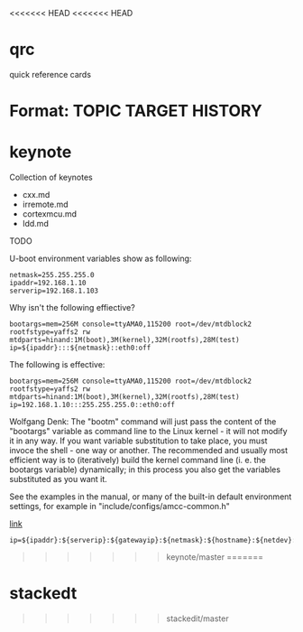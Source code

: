 <<<<<<< HEAD
<<<<<<< HEAD
# qrc
quick reference cards

Format:
TOPIC
TARGET
HISTORY
=======
# keynote

Collection of keynotes

* cxx.md
* irremote.md
* cortexmcu.md
* ldd.md

TODO

U-boot environment variables show as following:
````````````````````````````````````````````````
netmask=255.255.255.0
ipaddr=192.168.1.10
serverip=192.168.1.103
````````````````````````````````````````````````
Why isn't the following effiective?
````````````````````````````````````````````````
bootargs=mem=256M console=ttyAMA0,115200 root=/dev/mtdblock2 rootfstype=yaffs2 rw mtdparts=hinand:1M(boot),3M(kernel),32M(rootfs),28M(test) ip=${ipaddr}:::${netmask}::eth0:off
````````````````````````````````````````````````
The following is effective:
````````````````````````````````````````````````
bootargs=mem=256M console=ttyAMA0,115200 root=/dev/mtdblock2 rootfstype=yaffs2 rw mtdparts=hinand:1M(boot),3M(kernel),32M(rootfs),28M(test) ip=192.168.1.10:::255.255.255.0::eth0:off
````````````````````````````````````````````````
Wolfgang Denk: The "bootm" command will just pass the content of the "bootargs" variable as command line to the Linux kernel - it will not modify it in any way. If you want variable substitution to take place, you must invoce the shell - one way or another.  The recommended and usually most efficient way is to (iteratively) build the kernel command line (i. e. the bootargs variable) dynamically; in this process you also get the variables substituted as you want it.

See the examples in the manual, or many of the built-in default
environment settings, for example in "include/configs/amcc-common.h"

[link](https://lists.denx.de/pipermail/u-boot/2012-May/123550.html)

````````````````````````````````````````````````
ip=${ipaddr}:${serverip}:${gatewayip}:${netmask}:${hostname}:${netdev}:off
````````````````````````````````````````````````
>>>>>>> keynote/master
=======
# stackedt
>>>>>>> stackedit/master
